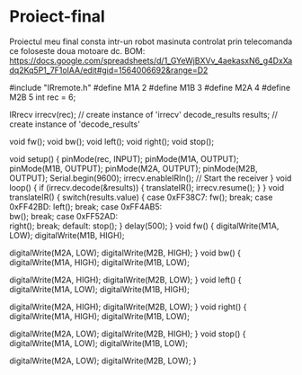 # Proiect-final
Proiectul meu final consta intr-un robot masinuta controlat prin telecomanda ce foloseste doua motoare dc.
BOM: 
https://docs.google.com/spreadsheets/d/1_GYeWjBXVv_4aekasxN6_g4DxXadq2Kq5P1_7F1olAA/edit#gid=1564006692&range=D2

#include "IRremote.h"
#define M1A 2
#define M1B 3
#define M2A 4
#define M2B 5
int rec = 6;

IRrecv irrecv(rec);           // create instance of 'irrecv'
decode_results results;       // create instance of 'decode_results'

void fw();
void bw();
void left();
void right();
void stop();

void setup() 
{
  pinMode(rec, INPUT);
  pinMode(M1A, OUTPUT);
  pinMode(M1B, OUTPUT);
  pinMode(M2A, OUTPUT);
  pinMode(M2B, OUTPUT);
  Serial.begin(9600);
  irrecv.enableIRIn(); // Start the receiver
}
void loop() 
{
  if (irrecv.decode(&results))
  {
    translateIR();
    irrecv.resume();
  }
}
void translateIR()
{
  switch(results.value)
  {
    case 0xFF38C7:
      fw(); 
      break;
    case 0xFF42BD: 
      left();
      break;
    case 0xFF4AB5:  
      bw();
      break;
    case 0xFF52AD:  
      right();
      break;
    default:
      stop();
  }
  delay(500);
}
void fw()
{
  digitalWrite(M1A, LOW);
  digitalWrite(M1B, HIGH);

  digitalWrite(M2A, LOW);
  digitalWrite(M2B, HIGH);
}
void bw()
{
  digitalWrite(M1A, HIGH);
  digitalWrite(M1B, LOW);

  digitalWrite(M2A, HIGH);
  digitalWrite(M2B, LOW);
}
void left()
{
  digitalWrite(M1A, LOW);
  digitalWrite(M1B, HIGH);

  digitalWrite(M2A, HIGH);
  digitalWrite(M2B, LOW);
}
void right()
{
  digitalWrite(M1A, HIGH);
  digitalWrite(M1B, LOW);

  digitalWrite(M2A, LOW);
  digitalWrite(M2B, HIGH);
}
void stop()
{
  digitalWrite(M1A, LOW);
  digitalWrite(M1B, LOW);

  digitalWrite(M2A, LOW);
  digitalWrite(M2B, LOW);
}
